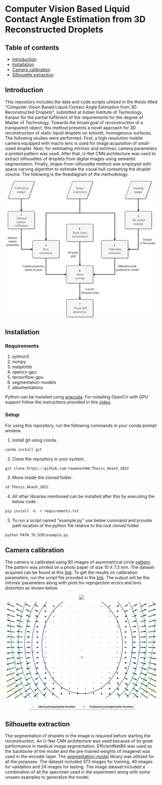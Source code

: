 # Computer Vision Based Liquid Contact Angle Estimation from 3D Reconstructed Droplets

## Table of contents
* [Introduction](#introduction)
* [Installation](#installation)
* [Camera calibration](#calibration)
* [Silhouette extraction](#silhouette)

## Introduction <a name="introduction"></a>
This repository includes the data and code scripts utilized in the thesis titled "Computer Vision Based Liquid Contact Angle Estimation from 3D Reconstructed Droplets", submitted at Indian Institute of Technology, Kanpur for the partial fulfilment of the requirements for the degree of Master of Technology. Towards the broad goal of reconstruction of a transparent object, this method presents a novel approach for 3D reconstruction of static liquid droplets on smooth, homogenous surfaces. The following studies were performed. First, a high resolution mobile camera equipped with macro lens is used for image acquisition of small-sized droplet. Next, for estimating intrinsic and extrinsic camera parameters a printed pattern was used. After that, U-Net CNN architecture was used to extract silhouettes of droplets from digital images using semantic segmentation. Finally, shape-from-silhouette method was employed with space carving algorithm to estimate the visual hull containing the droplet volume. The following is the flowdiagram of the methodology.

<p align="center">
  <img src="https://github.com/rawakash66/Thesis_Akash_2022/blob/main/figures/reconstruction%20methodology.png" width="600">
</p>

## Installation <a name="installation"></a>
### Requirements
1. python3
2. numpy
3. matplotlib
4. opencv-gpu
5. tensorflow-gpu
6. segmentation-models
7. albumentations

Python can be installed using <a href="https://www.anaconda.com/" target="_blank">anacoda</a>. For installing OpenCV with GPU support follow the instructions provided in this <a href="https://www.youtube.com/watch?v=HsuKxjQhFU0" target="_blank">video</a>. 

### Setup
For using this repository, run the following commands in your conda prompt window. <br/>

1. Install git using conda.
```python
conda install git
```
2. Clone the repository in your system.
```python
git clone https://github.com/rawakash66/Thesis_Akash_2022
```
3. Move inside the cloned folder.
```python
cd Thesis_Akash_2022
```
4. All other libraries mentioned can be installed after this by executing the below code.
```python
pip install -U -r requirements.txt
```
5. To run a script named "example.py" use below command and provide path location of the python file relative to the root cloned folder. 
```python
python PATH_TO_DIR\example.py
```

## Camera calibration <a name="calibration"></a>
The camera is calibrated using 80 images of asymmetrical circle [pattern](https://github.com/rawakash66/Thesis_Akash_2022/blob/main/figures/pattern%20circles.png). The pattern was printed on a photo paper of size 10 X 7.3 mm. The dataset acquired can be found at this [link](https://github.com/rawakash66/Thesis_Akash_2022/tree/main/camera%20calibration/data). To get the results on calibration parameters, run the script file provided in the [link](https://github.com/rawakash66/Thesis_Akash_2022/tree/main/camera%20calibration/script). The output will be the intrinsic parameters along with plots for reprojection errors and lens distortion as shown below.

<p align = "center">
  <img src = "https://github.com/rawakash66/Thesis_Akash_2022/blob/main/figures/reprojection%20error.png" width = "500" />
  <img src = "https://github.com/rawakash66/Thesis_Akash_2022/blob/main/figures/lens%20distortion.png" width = "500" />
</p>

## Silhouette extraction <a name="silhouette"></a>
The segmentation of droplets in the image is required before starting the reconstruction. An U-Net CNN architecture was used because of its great performance in medical image segmentation. EfficientNetB4 was used as the backbone of the model and the pre-trained weights of imagenet was used in the encoder layer. The [segmentation-model](https://github.com/qubvel/segmentation_models) library was utilized for all the purposes. The dataset included 373 images for training, 40 images for validation and 24 images for testing. The image dataset included a combination of all the specimen used in the experiment along with some unseen examples to generalize the model. 
